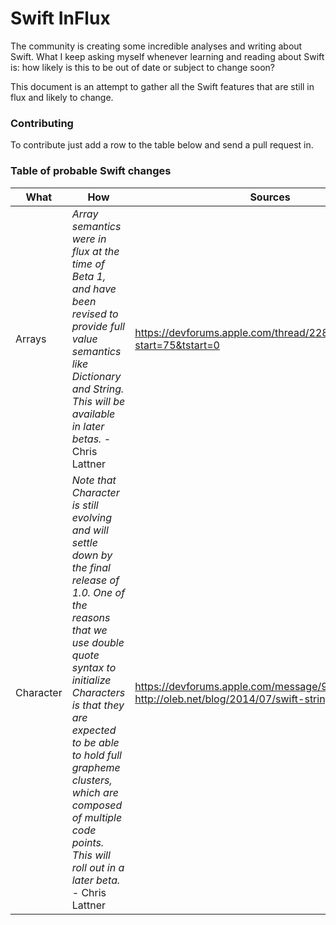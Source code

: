 Swift InFlux
===========
The community is creating some incredible analyses and writing about Swift. What I keep asking myself whenever learning and reading about Swift is: how likely is this to be out of date or subject to change soon? 

This document is an attempt to gather all the Swift features that are still in flux and likely to change.

### Contributing
To contribute just add a row to the table below and send a pull request in. 

### Table of probable Swift changes

What | How | Sources
------------ | ------------- | -------------
Arrays | *Array semantics were in flux at the time of Beta 1, and have been revised to provide full value semantics like Dictionary and String.  This will be available in later betas.* - Chris Lattner | https://devforums.apple.com/thread/228695?start=75&tstart=0
Character | *Note that Character is still evolving and will settle down by the final release of 1.0. One of the reasons that we use double quote syntax to initialize Characters is that they are expected to be able to hold full grapheme clusters, which are composed of multiple code points. This will roll out in a later beta.* - Chris Lattner | https://devforums.apple.com/message/997759#997759 http://oleb.net/blog/2014/07/swift-strings/
